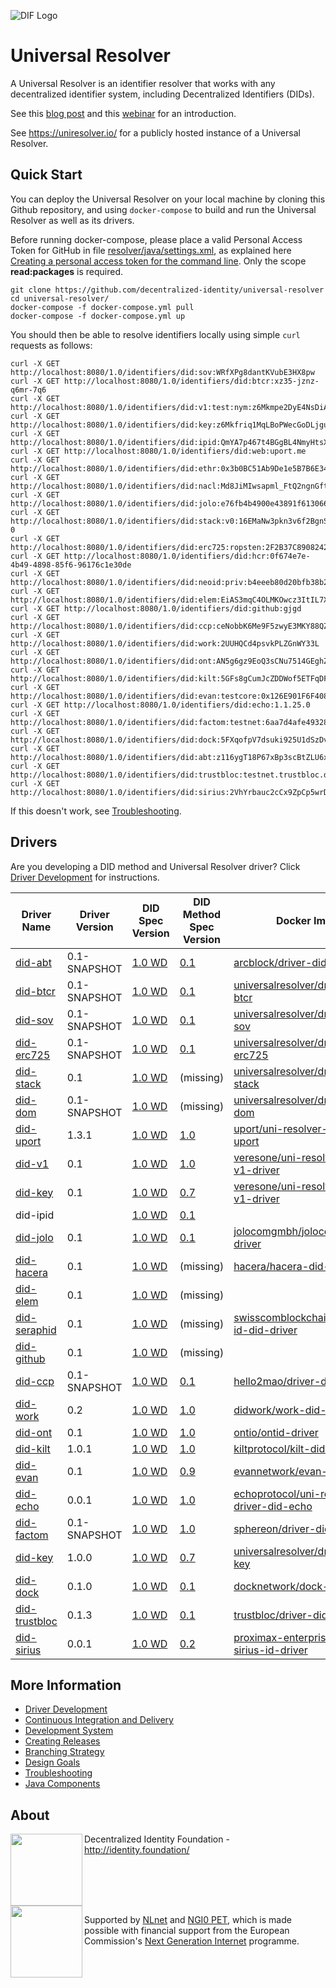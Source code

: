 ![DIF Logo](https://raw.githubusercontent.com/decentralized-identity/universal-resolver/master/docs/logo-dif.png)

# Universal Resolver

A Universal Resolver is an identifier resolver that works with any decentralized identifier system, including Decentralized Identifiers (DIDs).

See this [blog post](https://medium.com/decentralized-identity/a-universal-resolver-for-self-sovereign-identifiers-48e6b4a5cc3c) and this [webinar](https://ssimeetup.org/did-resolution-given-did-how-do-retrieve-document-markus-sabadello-webinar-13/) for an introduction.

See https://uniresolver.io/ for a publicly hosted instance of a Universal Resolver.

## Quick Start

You can deploy the Universal Resolver on your local machine by cloning this Github repository, and using `docker-compose` to build and run the Universal Resolver as well as its drivers.

Before running docker-compose, please place a valid Personal Access Token for GitHub in file [resolver/java/settings.xml](https://github.com/decentralized-identity/universal-resolver/blob/master/resolver/java/settings.xml), as explained here [Creating a personal access token for the command line](https://help.github.com/en/github/authenticating-to-github/creating-a-personal-access-token-for-the-command-line). Only the scope **read:packages** is required.


	git clone https://github.com/decentralized-identity/universal-resolver
	cd universal-resolver/
	docker-compose -f docker-compose.yml pull
	docker-compose -f docker-compose.yml up

You should then be able to resolve identifiers locally using simple `curl` requests as follows:

	curl -X GET http://localhost:8080/1.0/identifiers/did:sov:WRfXPg8dantKVubE3HX8pw
	curl -X GET http://localhost:8080/1.0/identifiers/did:btcr:xz35-jznz-q6mr-7q6
	curl -X GET http://localhost:8080/1.0/identifiers/did:v1:test:nym:z6Mkmpe2DyE4NsDiAb58d75hpi1BjqbH6wYMschUkjWDEEuR
	curl -X GET http://localhost:8080/1.0/identifiers/did:key:z6Mkfriq1MqLBoPWecGoDLjguo1sB9brj6wT3qZ5BxkKpuP6
	curl -X GET http://localhost:8080/1.0/identifiers/did:ipid:QmYA7p467t4BGgBL4NmyHtsXMoPrYH9b3kSG6dbgFYskJm
	curl -X GET http://localhost:8080/1.0/identifiers/did:web:uport.me
	curl -X GET http://localhost:8080/1.0/identifiers/did:ethr:0x3b0BC51Ab9De1e5B7B6E34E5b960285805C41736
	curl -X GET http://localhost:8080/1.0/identifiers/did:nacl:Md8JiMIwsapml_FtQ2ngnGftNP5UmVCAUuhnLyAsPxI
	curl -X GET http://localhost:8080/1.0/identifiers/did:jolo:e76fb4b4900e43891f613066b9afca366c6d22f7d87fc9f78a91515be24dfb21
	curl -X GET http://localhost:8080/1.0/identifiers/did:stack:v0:16EMaNw3pkn3v6f2BgnSSs53zAKH4Q8YJg-0
	curl -X GET http://localhost:8080/1.0/identifiers/did:erc725:ropsten:2F2B37C890824242Cb9B0FE5614fA2221B79901E
	curl -X GET http://localhost:8080/1.0/identifiers/did:hcr:0f674e7e-4b49-4898-85f6-96176c1e30de
	curl -X GET http://localhost:8080/1.0/identifiers/did:neoid:priv:b4eeeb80d20bfb38b23001d0659ce0c1d96be0aa
	curl -X GET http://localhost:8080/1.0/identifiers/did:elem:EiAS3mqC4OLMKOwcz3ItIL7XfWduPT7q3Fa4vHgiCfSG2A
	curl -X GET http://localhost:8080/1.0/identifiers/did:github:gjgd
	curl -X GET http://localhost:8080/1.0/identifiers/did:ccp:ceNobbK6Me9F5zwyE3MKY88QZLw
	curl -X GET http://localhost:8080/1.0/identifiers/did:work:2UUHQCd4psvkPLZGnWY33L
	curl -X GET http://localhost:8080/1.0/identifiers/did:ont:AN5g6gz9EoQ3sCNu7514GEghZurrktCMiH
	curl -X GET http://localhost:8080/1.0/identifiers/did:kilt:5GFs8gCumJcZDDWof5ETFqDFEsNwCsVJUj2bX7y4xBLxN5qT
	curl -X GET http://localhost:8080/1.0/identifiers/did:evan:testcore:0x126E901F6F408f5E260d95c62E7c73D9B60fd734
	curl -X GET http://localhost:8080/1.0/identifiers/did:echo:1.1.25.0
	curl -X GET http://localhost:8080/1.0/identifiers/did:factom:testnet:6aa7d4afe4932885b5b6e93accb5f4f6c14bd1827733e05e3324ae392c0b2764
	curl -X GET http://localhost:8080/1.0/identifiers/did:dock:5FXqofpV7dsuki925U1dSzDvBuQbaci5yWTQGVWRQ7bdQP5p
	curl -X GET http://localhost:8080/1.0/identifiers/did:abt:z116ygT18P67xBp3scBtZLU6xVoDy268bgnY
	curl -X GET http://localhost:8080/1.0/identifiers/did:trustbloc:testnet.trustbloc.dev:EiCiHVdJsCySvw2JHHGnpIxege4UF0Zuu1Y6Nd5n1FIBVw
	curl -X GET http://localhost:8080/1.0/identifiers/did:sirius:2VhYrbauc2cCx9ZpCp5wrDtK7HKf7jrsvgoKBD4KgK

If this doesn't work, see [Troubleshooting](/docs/troubleshooting.md).

## Drivers

Are you developing a DID method and Universal Resolver driver? Click [Driver Development](/docs/driver-development.md) for instructions.

| Driver Name | Driver Version | DID Spec Version | DID Method Spec Version | Docker Image |
| ----------- | -------------- | ---------------- | ----------------------- | ------------ |
| [did-abt](https://github.com/ArcBlock/uni-resolver-driver-did-abt) | 0.1-SNAPSHOT | [1.0 WD](https://w3c.github.io/did-core/) | [0.1](https://arcblock.github.io/abt-did-spec/) | [arcblock/driver-did-abt](https://hub.docker.com/repository/docker/arcblock/driver-did-abt)  |
| [did-btcr](https://github.com/decentralized-identity/uni-resolver-driver-did-btcr/) | 0.1-SNAPSHOT | [1.0 WD](https://w3c.github.io/did-core/) | [0.1](https://w3c-ccg.github.io/didm-btcr) | [universalresolver/driver-did-btcr](https://hub.docker.com/r/universalresolver/driver-did-btcr/)
| [did-sov](https://github.com/decentralized-identity/uni-resolver-driver-did-sov/) | 0.1-SNAPSHOT | [1.0 WD](https://w3c.github.io/did-core/) | [0.1](https://sovrin-foundation.github.io/sovrin/spec/did-method-spec-template.html) | [universalresolver/driver-did-sov](https://hub.docker.com/r/universalresolver/driver-did-sov/)
| [did-erc725](https://github.com/decentralized-identity/uni-resolver-driver-did-erc725/) | 0.1-SNAPSHOT | [1.0 WD](https://w3c.github.io/did-core/) | [0.1](https://github.com/WebOfTrustInfo/rebooting-the-web-of-trust-spring2018/blob/master/topics-and-advance-readings/DID-Method-erc725.md) | [universalresolver/driver-did-erc725](https://hub.docker.com/r/universalresolver/driver-did-erc725/)
| [did-stack](https://github.com/decentralized-identity/uni-resolver-driver-did-stack/) | 0.1 | [1.0 WD](https://w3c.github.io/did-core/) | (missing) | [universalresolver/driver-did-stack](https://hub.docker.com/r/universalresolver/driver-did-stack/)
| [did-dom](https://github.com/decentralized-identity/uni-resolver-driver-did-dom/) | 0.1-SNAPSHOT | [1.0 WD](https://w3c.github.io/did-core/) | (missing) | [universalresolver/driver-did-dom](https://hub.docker.com/r/universalresolver/driver-did-dom/)
| [did-uport](https://github.com/uport-project/uport-did-driver) | 1.3.1 | [1.0 WD](https://w3c.github.io/did-core/) | [1.0](https://docs.google.com/document/d/1vS6UBUDwxYR8tLTNo4HUhGe2qb9Q95QLiJTt9NkwZ8M/) | [uport/uni-resolver-driver-did-uport](https://hub.docker.com/r/uport/uni-resolver-driver-did-uport/)
| [did-v1](https://github.com/veres-one/uni-resolver-did-v1-driver) | 0.1 | [1.0 WD](https://w3c.github.io/did-core/) | [1.0](https://w3c-ccg.github.io/did-method-v1/) | [veresone/uni-resolver-did-v1-driver](https://hub.docker.com/r/veresone/uni-resolver-did-v1-driver)
| [did-key](https://github.com/veres-one/uni-resolver-did-v1-driver) | 0.1 | [1.0 WD](https://w3c.github.io/did-core/) | [0.7](https://w3c-ccg.github.io/did-method-key/) | [veresone/uni-resolver-did-v1-driver](https://hub.docker.com/r/veresone/uni-resolver-did-v1-driver)
| did-ipid |  | [1.0 WD](https://w3c.github.io/did-core/) | [0.1](https://github.com/jonnycrunch/ipid) |
| [did-jolo](https://github.com/jolocom/jolo-did-method/tree/master/jolocom-did-driver) | 0.1 | [1.0 WD](https://w3c.github.io/did-core/) | [0.1](https://github.com/jolocom/jolocom-did-driver/blob/master/jolocom-did-method-specification.md) | [jolocomgmbh/jolocom-did-driver](https://hub.docker.com/r/jolocomgmbh/jolocom-did-driver) |
| [did-hacera](https://github.com/hacera/hacera-did-driver) | 0.1 | [1.0 WD](https://w3c.github.io/did-core/) | (missing) | [hacera/hacera-did-driver](https://hub.docker.com/r/hacera/hacera-did-driver) |
| [did-elem](https://github.com/decentralized-identity/element) | 0.1 | [1.0 WD](https://w3c.github.io/did-core/) | (missing) | |
| [did-seraphid](https://github.com/swisscom-blockchain/seraph-id-did-driver) | 0.1 | [1.0 WD](https://w3c.github.io/did-core/) | (missing) |  [swisscomblockchainag/seraph-id-did-driver](https://hub.docker.com/r/swisscomblockchainag/seraph-id-did-driver) |
| [did-github](https://github.com/decentralized-identity/github-did) | 0.1 | [1.0 WD](https://w3c.github.io/did-core/) | (missing) | |
| [did-ccp](https://github.com/decentralized-identity/uni-resolver-driver-did-ccp/) | 0.1-SNAPSHOT | [1.0 WD](https://w3c.github.io/did-core/) | [0.1](https://did.baidu.com/did-spec/) | [hello2mao/driver-did-ccp](https://hub.docker.com/r/hello2mao/driver-did-ccp/)
| [did-work](https://github.com/decentralized-identity/uni-resolver-driver-did-work/) | 0.2  | [1.0 WD](https://w3c.github.io/did-core/) | [1.0](https://workday.github.io/work-did-method-spec/) | [didwork/work-did-driver](https://hub.docker.com/r/didwork/work-did-driver)|
| [did-ont](https://github.com/ontio/ontid-driver) | 0.1 | [1.0 WD](https://w3c.github.io/did-core/) | [1.0](https://github.com/ontio/ontology-DID/blob/master/docs/en/DID-ONT-method.md) |  [ontio/ontid-driver](https://hub.docker.com/r/ontio/ontid-driver) |
| [did-kilt](https://github.com/KILTprotocol/kilt-did-driver) | 1.0.1 | [1.0 WD](https://w3c.github.io/did-core/) | [1.0](https://github.com/KILTprotocol/kilt-did-driver/blob/master/DID%20Method%20Specification.md) | [kiltprotocol/kilt-did-driver](https://hub.docker.com/r/kiltprotocol/kilt-did-driver)|
| [did-evan](https://github.com/evannetwork/did-driver) | 0.1 | [1.0 WD](https://w3c.github.io/did-core/) | [0.9](https://github.com/evannetwork/evan.network-DID-method-specification/blob/master/evan_did_method_spec.md) | [evannetwork/evan-did-driver](https://hub.docker.com/r/evannetwork/evan-did-driver) |
| [did-echo](https://github.com/echoprotocol/uni-resolver-driver-did-echo) | 0.0.1 | [1.0 WD](https://w3c.github.io/did-core/) | [1.0](https://github.com/echoprotocol/uni-resolver-driver-did-echo/blob/master/echo_did_specifications.md) | [echoprotocol/uni-resolver-driver-did-echo](https://hub.docker.com/r/echoprotocol/uni-resolver-driver-did-echo) |
| [did-factom](https://github.com/Sphereon-Opensource/driver-did-factom) | 0.1-SNAPSHOT | [1.0 WD](https://w3c.github.io/did-core/) | [1.0](https://github.com/bi-foundation/FIS/blob/feature/DID/FIS/DID.md) | [sphereon/driver-did-factom](https://hub.docker.com/r/sphereon/driver-did-factom) |
| [did-key](https://github.com/decentralized-identity/uni-resolver-driver-did-key) | 1.0.0 | [1.0 WD](https://w3c.github.io/did-core/) | [0.7](https://w3c-ccg.github.io/did-method-key/) | [universalresolver/driver-did-key](https://hub.docker.com/r/universalresolver/driver-did-key) |
| [did-dock](https://github.com/docknetwork/dock-did-driver) | 0.1.0 | [1.0 WD](https://w3c.github.io/did-core/) | [0.1](https://github.com/docknetwork/dock-did-driver/blob/master/Dock%20DID%20method%20specification.md) | [docknetwork/dock-did-driver](https://hub.docker.com/r/docknetwork/dock-did-driver) |
| [did-trustbloc](https://github.com/trustbloc/trustbloc-did-method) | 0.1.3 | [1.0 WD](https://w3c.github.io/did-core/) | [0.1](https://github.com/trustbloc/trustbloc-did-method/blob/v0.1.3/docs/spec/trustbloc-did-method.md) | [trustbloc/driver-did-trustbloc](https://github.com/trustbloc/trustbloc-did-method/packages/212043)
| [did-sirius](https://gitlab.com/proximax-enterprise/siriusid/tsjs-did-sirius-id-driver) | 0.0.1 | [1.0 WD](https://w3c.github.io/did-core/) | [0.2](https://gitlab.com/proximax-enterprise/siriusid/sirius-id-specs/-/blob/master/docs/did-method-spec.md) | [proximax-enterprise/tsjs-did-sirius-id-driver](https://hub.docker.com/r/proximax/tsjs-did-sirius-id-driver)
## More Information

 * [Driver Development](/docs/driver-development.md)
 * [Continuous Integration and Delivery](/docs/continuous-integration-and-delivery.md)
 * [Development System](/docs/dev-system.md)
 * [Creating Releases](/docs/creating-releases.md)
 * [Branching Strategy](/docs/branching-strategy.md)
 * [Design Goals](/docs/design-goals.md)
 * [Troubleshooting](/docs/troubleshooting.md)
 * [Java Components](/resolver/java)

## About

<img align="left" src="https://raw.githubusercontent.com/decentralized-identity/universal-resolver/master/docs/logo-dif.png" width="115">

Decentralized Identity Foundation - http://identity.foundation/

<br clear="left" />

<img align="left" src="https://raw.githubusercontent.com/decentralized-identity/universal-resolver/master/docs/logo-ngi0pet.png" width="115">

Supported by [NLnet](https://nlnet.nl/) and [NGI0 PET](https://nlnet.nl/PET/#NGI), which is made possible with financial support from the European Commission's [Next Generation Internet](https://ngi.eu/) programme.
